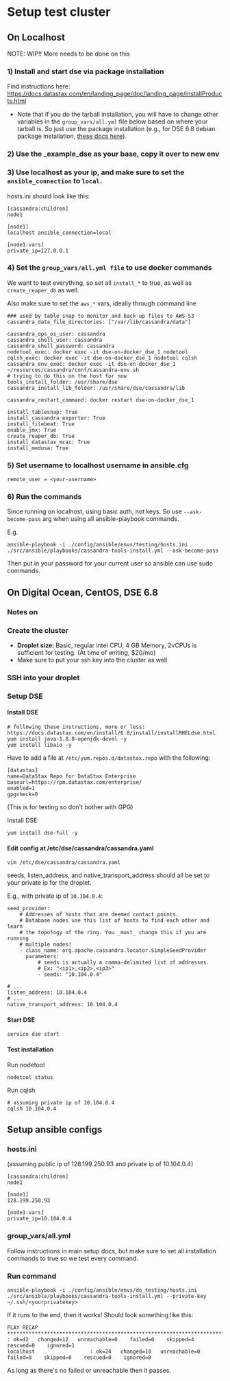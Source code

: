 # Setup test cluster
## On Localhost
NOTE: WIP!! More needs to be done on this


### 1) Install and start dse via package installation 
Find instructions here: https://docs.datastax.com/en/landing_page/doc/landing_page/installProducts.html
- Note that if you do the tarball installation, you will have to change other variables in the `group_vars/all.yml` file below based on where your tarball is. So just use the package installation (e.g., for DSE 6.8 debian package installation, [these docs here](https://docs.datastax.com/en/install/6.8/install/installDEBdse.html)).

### 2) Use the _example_dse as your base, copy it over to new env

### 3) Use localhost as your ip, and make sure to set the `ansible_connection` to `local`. 

hosts.ini should look like this:

```
[cassandra:children]
node1

[node1]
localhost ansible_connection=local

[node1:vars]
private_ip=127.0.0.1
```

### 4) Set the `group_vars/all.yml file` to use docker commands
We want to test everything, so set all `install_*` to true, as well as `create_reaper_db` as well.

Also make sure to set the `aws_*` vars, ideally through command line

```
### used by table snap to monitor and back up files to AWS-S3
cassandra_data_file_directories: ["/var/lib/cassandra/data"]

cassandra_ops_os_user: cassandra
cassandra_shell_user: cassandra
cassandra_shell_password: cassandra
nodetool_exec: docker exec -it dse-on-docker_dse_1 nodetool
cqlsh_exec: docker exec -it dse-on-docker_dse_1 nodetool cqlsh
cassandra_env_exec: docker exec -it dse-on-docker_dse_1 ~/resources/cassandra/conf/cassandra-env.sh
# trying to do this on the host for now
tools_install_folder: /usr/share/dse
cassandra_install_lib_folder: /usr/share/dse/cassandra/lib

cassandra_restart_command: docker restart dse-on-docker_dse_1

install_tablesnap: True
install_cassandra_exporter: True
install_filebeat: True
enable_jmx: True
create_reaper_db: True
install_datastax_mcac: True
install_medusa: True
```
### 5) Set username to localhost username in ansible.cfg

`remote_user = <your-username>`


### 6) Run the commands
Since running on localhost, using basic auth, not keys. So use `--ask-become-pass` arg when using all ansible-playbook commands. 

E.g.

```
ansible-playbook -i ./config/ansible/envs/testing/hosts.ini ./src/ansible/playbooks/cassandra-tools-install.yml --ask-become-pass
```

Then put in your password for your current user so ansible can use sudo commands.



## On Digital Ocean, CentOS, DSE 6.8
### Notes on 

### Create the cluster
- **Droplet size:** Basic, regular intel CPU, 4 GB Memory, 2vCPUs is sufficient for testing. (At time of writing, $20/mo)
- Make sure to put your ssh key into the cluster as well

### SSH into your droplet 

### Setup DSE
#### Install DSE


```
# following these instructions, more or less: https://docs.datastax.com/en/install/6.8/install/installRHELdse.html
yum install java-1.8.0-openjdk-devel -y
yum install libaio -y
```

Have to add a file at `/etc/yum.repos.d/datastax.repo` with the following:
```
[datastax] 
name=DataStax Repo for DataStax Enterprise
baseurl=https://rpm.datastax.com/enterprise/
enabled=1
gpgcheck=0
```
(This is for testing so don't bother with GPG)

Install DSE:
```
yum install dse-full -y
```

#### Edit config at /etc/dse/cassandra/cassandra.yaml
```
vim /etc/dse/cassandra/cassandra.yaml
```

seeds, listen_address, and native_transport_address should all be set to your private ip for the droplet.

E.g., with private ip of `10.104.0.4`:

```
seed_provider:
    # Addresses of hosts that are deemed contact points.
    # Database nodes use this list of hosts to find each other and learn
    # the topology of the ring. You _must_ change this if you are running
    # multiple nodes!
    - class_name: org.apache.cassandra.locator.SimpleSeedProvider
      parameters:
          # seeds is actually a comma-delimited list of addresses.
          # Ex: "<ip1>,<ip2>,<ip3>"
          - seeds: "10.104.0.4"

# ...
listen_address: 10.104.0.4
# ...
native_transport_address: 10.104.0.4
```

#### Start DSE
```
service dse start
```

#### Test installation
Run nodetool
```
nodetool status 
```

Run cqlsh
```
# assuming private ip of 10.104.0.4
cqlsh 10.104.0.4
```

## Setup ansible configs
### hosts.ini

(assuming public ip of 128.199.250.93 and private ip of 10.104.0.4)
```
[cassandra:children]
node1

[node1]
128.199.250.93

[node1:vars]
private_ip=10.104.0.4
```

### group_vars/all.yml
Follow instructions in main setup docs, but make sure to set all installation commands to true so we test every command.

### Run command

```
ansible-playbook -i ./config/ansible/envs/do_testing/hosts.ini ./src/ansible/playbooks/cassandra-tools-install.yml --private-key ~/.ssh/<yourprivatekey>
```

If it runs to the end, then it works! Should look something like this:

```
PLAY RECAP *************************************************************************************************************************************139.59.255.44              : ok=42   changed=12   unreachable=0    failed=0    skipped=4    rescued=0    ignored=1
localhost                  : ok=24   changed=10   unreachable=0    failed=0    skipped=0    rescued=0    ignored=0
```

As long as there's no failed or unreachable then it passes. 